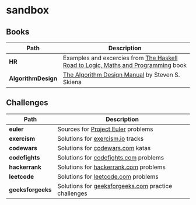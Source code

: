 # sandbox

## Books
Path | Description
--- | ---
| **HR** | Examples and excercies from [The Haskell Road to Logic, Maths and Programming](https://www.amazon.com/Haskell-Logic-Programming-Second-Computing/dp/0954300696) book |
| **AlgorithmDesign** | [The Algorithm Design Manual](https://www.amazon.com/Algorithm-Design-Manual-Steven-Skiena/dp/1849967202) by Steven S. Skiena|

## Challenges
Path|Description
--- | ---
| **euler** | Sources for [Project Euler](https://projecteuler.net/) problems |
| **exercism** | Solutions for [exercism.io](https://exercism.io/) tracks|
| **codewars** | Solutions for [codewars.com](https://codewars.com/) katas |
| **codefights** | Solutions for [codefights.com](https://www.codefights.com/) problems |
| **hackerrank** | Solutions for [hackerrank.com](https://www.hackerrank.com/) problems |
| **leetcode** | Solutions for [leetcode.com](https://leetcode.com/) problems |
| **geeksforgeeks** | Solutions for [geeksforgeeks.com](https://practice.geeksforgeeks.org) practice challenges |
